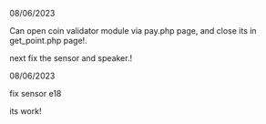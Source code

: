 08/06/2023

Can open coin validator module via pay.php page, 
and close its in get_point.php page!.

next fix the sensor and speaker.!


08/06/2023

fix sensor e18
 
its work!


